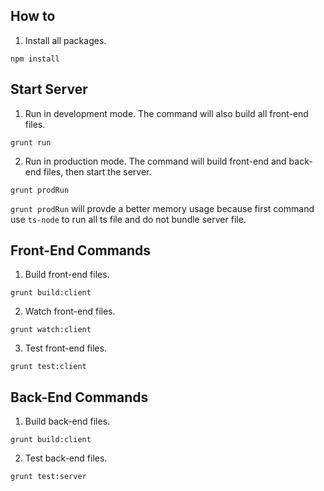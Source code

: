 
## How to 
1. Install all packages.
```
npm install
```

## Start Server
1. Run in development mode. The command will also build all front-end files.
```
grunt run
```
2. Run in production mode. The command will build front-end and back-end files, then start the server. 
```
grunt prodRun
```

`grunt prodRun` will provde a better memory usage because first command use `ts-node` to run all ts file and do not bundle server file.
## Front-End Commands
1. Build front-end files.
```
grunt build:client
```
2. Watch front-end files.
```
grunt watch:client
```
3. Test front-end files.
```
grunt test:client
```
## Back-End Commands
1. Build back-end files.
```
grunt build:client
```
2. Test back-end files.
```
grunt test:server
```